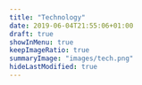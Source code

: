 ```yaml
---
title: "Technology"
date: 2019-06-04T21:55:06+01:00
draft: true
showInMenu: true
keepImageRatio: true
summaryImage: "images/tech.png"
hideLastModified: true
---
```

